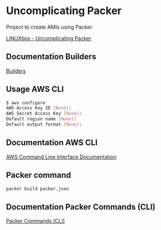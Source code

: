 # Uncomplicating Packer

Project to create AMIs using Packer.

[LINUXtips - Uncomplicating Packer](https://www.linuxtips.io/product-page/descomplicando-o-packer)

## Documentation Builders

[Builders](https://www.packer.io/docs/builders)

## Usage AWS CLI

```bash
$ aws configure
AWS Access Key ID [None]:
AWS Secret Access Key [None]:
Default region name [None]:
Default output format [None]:
```
## Documentation AWS CLI

[AWS Command Line Interface Documentation](https://docs.aws.amazon.com/cli/index.html)

## Packer command

```bash
packer build packer.json
```

## Documentation Packer Commands (CLI)

[Packer Commands (CLI)](https://www.packer.io/docs/commands)
